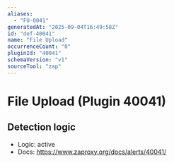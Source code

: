 ```yaml
---
aliases:
  - "FU-0041"
generatedAt: "2025-09-04T16:49:58Z"
id: "def-40041"
name: "File Upload"
occurrenceCount: "0"
pluginId: "40041"
schemaVersion: "v1"
sourceTool: "zap"
---
```


# File Upload (Plugin 40041)

## Detection logic

- Logic: active
- Docs: https://www.zaproxy.org/docs/alerts/40041/

